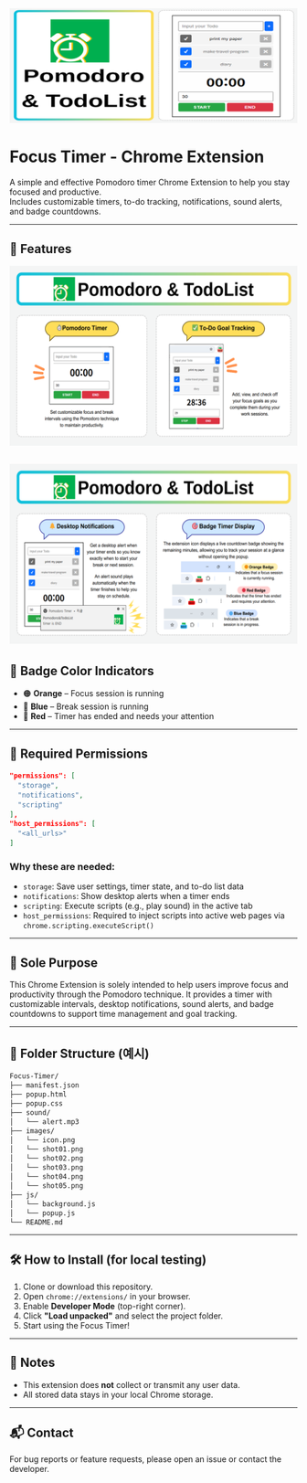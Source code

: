 ![description](images/shot05.png)
# Focus Timer - Chrome Extension

A simple and effective Pomodoro timer Chrome Extension to help you stay focused and productive.  
Includes customizable timers, to-do tracking, notifications, sound alerts, and badge countdowns.

---

## 🚀 Features

![description](images/shot01.png)

![description](images/shot02.png)
---

## 🎨 Badge Color Indicators

- 🟠 **Orange** – Focus session is running  
- 🔵 **Blue** – Break session is running  
- 🔴 **Red** – Timer has ended and needs your attention

---

## 🔐 Required Permissions

```json
"permissions": [
  "storage",
  "notifications",
  "scripting"
],
"host_permissions": [
  "<all_urls>"
]
```

### Why these are needed:

- `storage`: Save user settings, timer state, and to-do list data
- `notifications`: Show desktop alerts when a timer ends
- `scripting`: Execute scripts (e.g., play sound) in the active tab
- `host_permissions`: Required to inject scripts into active web pages via `chrome.scripting.executeScript()`

---

## 🎯 Sole Purpose

This Chrome Extension is solely intended to help users improve focus and productivity through the Pomodoro technique. It provides a timer with customizable intervals, desktop notifications, sound alerts, and badge countdowns to support time management and goal tracking.

---

## 📁 Folder Structure (예시)

```
Focus-Timer/
├── manifest.json
├── popup.html
├── popup.css
├── sound/
│   └── alert.mp3
├── images/
│   └── icon.png
│   └── shot01.png
│   └── shot02.png
│   └── shot03.png
│   └── shot04.png
│   └── shot05.png
├── js/
│   └── background.js
│   └── popup.js
└── README.md
```

---

## 🛠️ How to Install (for local testing)

1. Clone or download this repository.
2. Open `chrome://extensions/` in your browser.
3. Enable **Developer Mode** (top-right corner).
4. Click **"Load unpacked"** and select the project folder.
5. Start using the Focus Timer!

---

## 📌 Notes

- This extension does **not** collect or transmit any user data.
- All stored data stays in your local Chrome storage.

---

## 📬 Contact

For bug reports or feature requests, please open an issue or contact the developer.
